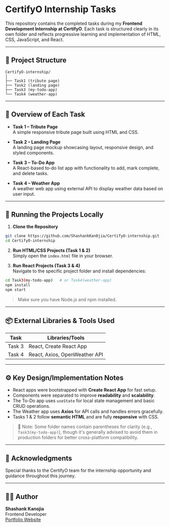 
# CertifyO Internship Tasks

This repository contains the completed tasks during my **Frontend Development Internship at CertifyO**. Each task is structured clearly in its own folder and reflects progressive learning and implementation of HTML, CSS, JavaScript, and React.

---

## 📁 Project Structure

```
CertifyO-internship/
│
├── Task1 (tribute page)
├── Task2 (landing page)
├── Task3 (my-todo-app)
└── Task4 (weather-app)
```

---

## 📌 Overview of Each Task

- **Task 1 – Tribute Page**  
  A simple responsive tribute page built using HTML and CSS.

- **Task 2 – Landing Page**  
  A landing page mockup showcasing layout, responsive design, and styled components.

- **Task 3 – To-Do App**  
  A React-based to-do list app with functionality to add, mark complete, and delete tasks.

- **Task 4 – Weather App**  
  A weather web app using external API to display weather data based on user input.

---

## 🚀 Running the Projects Locally

1. **Clone the Repository**

```bash
git clone https://github.com/ShashankKan0jia/CertifyO-internship.git
cd CertifyO-internship
```

2. **Run HTML/CSS Projects (Task 1 & 2)**  
   Simply open the `index.html` file in your browser.

3. **Run React Projects (Task 3 & 4)**  
   Navigate to the specific project folder and install dependencies:

```bash
cd Task3(my-todo-app)   # or Task4(weather-app)
npm install
npm start
```

> Make sure you have Node.js and npm installed.

---

## 📦 External Libraries & Tools Used

| Task      | Libraries/Tools            |
|-----------|-----------------------------|
| Task 3    | React, Create React App     |
| Task 4    | React, Axios, OpenWeather API |

---

## ⚙️ Key Design/Implementation Notes

- React apps were bootstrapped with **Create React App** for fast setup.
- Components were separated to improve **readability** and **scalability**.
- The To-Do app uses `useState` for local state management and basic CRUD operations.
- The Weather app uses **Axios** for API calls and handles errors gracefully.
- Tasks 1 & 2 follow **semantic HTML** and are fully **responsive** with CSS.

> 📌 Note: Some folder names contain parentheses for clarity (e.g., `Task3(my-todo-app)`), though it's generally advised to avoid them in production folders for better cross-platform compatibility.

---

## 🙌 Acknowledgments

Special thanks to the CertifyO team for the internship opportunity and guidance throughout this journey.

---

## 🧑‍💻 Author

**Shashank Kanojia**  
Frontend Developer  
[Portfolio Website](https://your-portfolio-link.com) <!-- replace if you want -->
